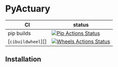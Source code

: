 PyActuary
==============



|      CI              | status |
|----------------------|--------|
| pip builds           | [![Pip Actions Status][actions-pip-badge]][actions-pip-link] |
| [`cibuildwheel`][]   | [![Wheels Actions Status][actions-wheels-badge]][actions-wheels-link] |


[actions-badge]:           https://github.com/timomax/PyActuary/workflows/Tests/badge.svg
[actions-pip-link]:        https://github.com/timomax/PyActuary/actions?query=workflow%3A%22Pip
[actions-pip-badge]:       https://github.com/timomax/PyActuary/workflows/Pip/badge.svg
[actions-wheels-link]:     https://github.com/timomax/PyActuary/actions?query=workflow%3AWheels
[actions-wheels-badge]:    https://github.com/timomax/PyActuary/workflows/Wheels/badge.svg



Installation
------------



